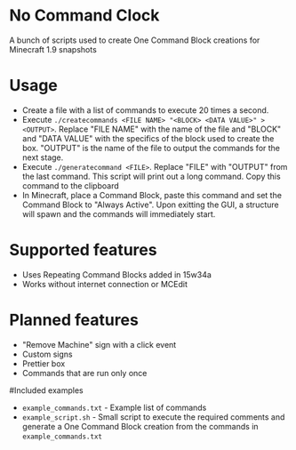 # No Command Clock
A bunch of scripts used to create One Command Block creations for Minecraft 1.9 snapshots

# Usage
* Create a file with a list of commands to execute 20 times a second.
* Execute `./createcommands <FILE NAME> "<BLOCK> <DATA VALUE>" > <OUTPUT>`.
Replace "FILE NAME" with the name of the file and "BLOCK" and "DATA VALUE" with the specifics of the block used to create the box. "OUTPUT" is the name of the file to output the commands for the next stage.
* Execute `./generatecommand <FILE>`.
Replace "FILE" with "OUTPUT" from the last command. This script will print out a long command. Copy this command to the clipboard
* In Minecraft, place a Command Block, paste this command and set the Command Block to "Always Active". Upon exitting the GUI, a structure will spawn and the commands will immediately start.

# Supported features
* Uses Repeating Command Blocks added in 15w34a
* Works without internet connection or MCEdit

# Planned features
* "Remove Machine" sign with a click event
* Custom signs
* Prettier box
* Commands that are run only once

#Included examples
* `example_commands.txt` - Example list of commands
* `example_script.sh` - Small script to execute the required comments and generate a One Command Block creation from the commands in `example_commands.txt`
